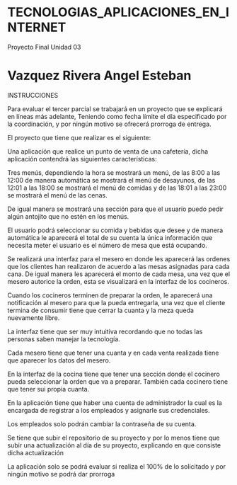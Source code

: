 # TECNOLOGIAS_APLICACIONES_EN_INTERNET
Proyecto Final Unidad 03

# Vazquez Rivera Angel Esteban

INSTRUCCIONES

Para evaluar el tercer parcial se trabajará en un proyecto que se explicará en líneas más adelante, Teniendo como fecha límite el día especificado por la coordinación, y por ningún motivo se ofrecerá prorroga de entrega.

El proyecto que tiene que realizar es el siguiente:

Una aplicación que realice un punto de venta de una cafetería, dicha aplicación contendrá las siguientes características:

Tres menús, dependiendo la hora se mostrará un menú, de las 8:00 a las 12:00 de manera automática se mostrará el menú de desayunos, de las 12:01 a las 18:00 se mostrará el menú de comidas y de las 18:01 a las 23:00 se mostrará el menú de las cenas.

De igual manera se mostrará una sección para que el usuario puedo pedir algún antojito que no estén en los menús.

El usuario podrá seleccionar su comida y bebidas que desee y de manera automática le aparecerá el total de su cuenta la única información que necesita meter el usuario es el número de mesa que está ocupando.

Se realizará una interfaz para el mesero en donde les aparecerá las ordenes que los clientes han realizaron de acuerdo a las mesas asignadas para cada cana. De igual manera les aparecerá el monto de cada mesa, una vez que el mesero autorice la orden, esta se visualizará en la interfaz de los cocineros.

Cuando los cocineros terminen de preparar la orden, le aparecerá una notificación al mesero para que la pueda entregarla, una vez que el cliente termina de consumir tiene que cerrar la cuanta    y la meza queda nuevamente libre.

La interfaz tiene que ser muy intuitiva recordando que no todas las personas saben manejar la tecnología.

Cada mesero tiene que tener una cuanta y en cada venta realizada tiene que aparecer los datos del mesero.

En la interfaz de la cocina tiene que tener una sección donde el cocinero pueda seleccionar la orden que va a preparar.  También cada cocinero tiene que tener sui propia cuanta.

 

En la aplicación tiene que haber una cuenta de administrador la cual es la encargada de registrar a los empleados y asignarle sus credenciales.

 

Los empleados solo podrán cambiar la contraseña de su cuenta.

 

Se tiene que subir el repositorio de su proyecto y por lo menos tiene que subir una actualización al día de su proyecto, explicando en que consiste dicha actualización

 

La aplicación solo se podrá evaluar si realiza el 100% de lo solicitado y por ningún motivo se podrá dar prorroga
